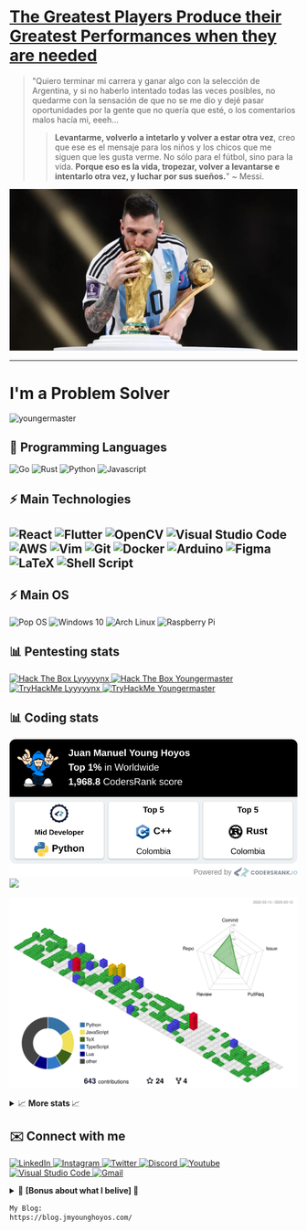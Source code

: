 <h1>
  <a href="https://youtu.be/N-bGWFZVc4U">
    The Greatest Players Produce their Greatest Performances when they are needed
  </a> 
</h1>

> "Quiero terminar mi carrera y ganar algo con la selección de Argentina, y si no haberlo intentado todas las veces posibles, no quedarme con la sensación de que no se me dio y dejé pasar oportunidades por la gente que no quería que esté, o los comentarios malos hacía mi, eeeh...
>> **Levantarme, volverlo a intetarlo y volver a estar otra vez**, creo que ese es el mensaje para los niños y los chicos que me siguen que les gusta verme. No sólo para el fútbol, sino para la vida. **Porque eso es la vida, tropezar, volver a levantarse e intentarlo otra vez, y luchar por sus sueños.**"
~ Messi.


<p align="center">
  <img width="600px" src="images/messi-kissing-worldcup.jpg" />
</p>
<hr />

<h1>I'm a Problem Solver</h1>
<img src="https://komarev.com/ghpvc/?username=youngermaster&label=Profile views&color=blue&style=plastic"
  alt="youngermaster" />

<h2>🌟 Programming Languages</h2>
<p>
  <img alt="Go"
    src="https://img.shields.io/badge/go-%2300ADD8.svg?&style=for-the-badge&logo=go&logoColor=white"/>
  <img alt="Rust"
      src="https://img.shields.io/badge/rust-%23000000.svg?&style=for-the-badge&logo=rust&logoColor=white" />
  <img alt="Python"
  src="https://img.shields.io/badge/python%20-%2314354C.svg?&style=for-the-badge&logo=python&logoColor=white" />
  <img alt="Javascript"
  src="https://img.shields.io/badge/javascript-%23f1c232.svg?&style=for-the-badge&logo=javascript&logoColor=white" />
</p>

<h2>⚡ Main Technologies<h2>
<p>
  <img alt="React" src="https://img.shields.io/badge/react%20-%2320232a.svg?&style=for-the-badge&logo=react&logoColor=%2361DAFB" />
  <img alt="Flutter"
  src="https://img.shields.io/badge/Flutter%20-%2302569B.svg?&style=for-the-badge&logo=Flutter&logoColor=white" />
  <img alt="OpenCV"
    src="https://img.shields.io/badge/opencv%20-%23white.svg?&style=for-the-badge&logo=opencv&logoColor=white" />
  <img alt="Visual Studio Code"
    src="https://img.shields.io/badge/Visual%20Studio%20Code-0078d7.svg?&style=for-the-badge&logo=visual-studio-code&logoColor=white" />
  <img alt="AWS"
    src="https://img.shields.io/badge/AWS%20-%23FF9900.svg?&style=for-the-badge&logo=amazon-aws&logoColor=white" />
  <img alt="Vim"
    src="https://img.shields.io/badge/VIM%20-%2311AB00.svg?&style=for-the-badge&logo=vim&logoColor=white" />
  <img alt="Git"
    src="https://img.shields.io/badge/git%20-%23F05033.svg?&style=for-the-badge&logo=git&logoColor=white" />
  <img alt="Docker"
    src="https://img.shields.io/badge/docker%20-%230db7ed.svg?&style=for-the-badge&logo=docker&logoColor=white" />
  <img alt="Arduino"
    src="https://img.shields.io/badge/-Arduino-00979D?style=for-the-badge&logo=Arduino&logoColor=white" />
  <img alt="Figma"
    src="https://img.shields.io/badge/figma%20-%23F24E1E.svg?&style=for-the-badge&logo=figma&logoColor=white" />
  <img alt="LaTeX"
    src="https://img.shields.io/badge/latex%20-%23008080.svg?&style=for-the-badge&logo=latex&logoColor=white" />
  <img alt="Shell Script"
    src="https://img.shields.io/badge/shell_script%20-%23121011.svg?&style=for-the-badge&logo=gnu-bash&logoColor=white" />
</p>

<h2>⚡ Main OS</h2>

<p>
  <img alt="Pop OS"
    src="https://img.shields.io/badge/Ubuntu-E95420?style=for-the-badge&logo=ubuntu&logoColor=white"/>
  <img alt="Windows 10"
    src="https://img.shields.io/badge/Windows-0078D6?style=for-the-badge&logo=windows&logoColor=white"/>
  <img alt="Arch Linux" src="https://img.shields.io/badge/Arch-E95420?style=for-the-badge&logo=archlinux&logoColor=white&color=blue"/>
  <img alt="Raspberry Pi"
    src="https://img.shields.io/badge/-Raspberry%20Pi-C51A4A?style=for-the-badge&logo=Raspberry-Pi" />
</p>

<h2>📊 Pentesting stats</h2>
<div>
  <a href="https://app.hackthebox.com/profile/1146422">
            <img src="http://www.hackthebox.eu/badge/image/1146422" height=57 alt="Hack The Box Lyyyyynx">
  </a>
  <a href="https://app.hackthebox.com/profile/643960">
        <img src="http://www.hackthebox.eu/badge/image/643960" height=57 alt="Hack The Box Youngermaster">
  </a>
</div>

<div>
    <a href="https://tryhackme.com/p/Lyyyyynx">
      <img src="https://tryhackme-badges.s3.amazonaws.com/Lyyyyynx.png" alt="TryHackMe Lyyyyynx">
    </a>
     <a href="https://tryhackme.com/p/Youngermaster">
      <img src="https://tryhackme-badges.s3.amazonaws.com/Youngermaster.png" alt="TryHackMe Youngermaster">
    </a>
</div>


<h2>📊 Coding stats</h2>

<p> 
  <a href="https://profile.codersrank.io/user/youngermaster">
      <img src="images/codersrank-metrics.png">
  </a>
  <a href="https://profile.codersrank.io/user/youngermaster">
      <img src="https://cr-skills-chart-widget.azurewebsites.net/api/api?username=youngermaster">
  </a>

![](./profile-3d-contrib/profile-gitblock.svg)

<details>

  <summary>📈 <strong> More stats </strong> 📈</summary>

  <p>
    <a href="https://github.com/youngermaster">
      <img
        src="https://github-profile-summary-cards.vercel.app/api/cards/most-commit-language?username=youngermaster&theme=nord_bright"
        alt="Youngermaster's github stats" />
    </a>
    <a href="https://github.com/youngermaster">
      <img alt="Youngermaster's github language stats"
        src="https://github-readme-stats.vercel.app/api/top-langs/?username=youngermaster&langs_count=10&layout=compact" />
    </a>
    <a href="https://github.com/youngermaster">
      <img
        src="https://github-readme-stats.anuraghazra1.vercel.app/api?username=youngermaster&show_icons=true&line_height=27"
        alt="Youngermaster's github stats" />
    </a>
    <a href="https://github.com/youngermaster">
      <img src="https://github-readme-streak-stats.herokuapp.com/?user=youngermaster"
        alt="Youngermaster's github stats" />
    </a>
    <a href="https://github.com/youngermaster">
      <img alt="Youngermaster's GitHub language stats"
        src="https://metrics.lecoq.io/Youngermaster?template=classic&isocalendar=1&languages=1&activity=1&achievements=1&repositories=1&lines=1&repositories=100&repositories.batch=100&repositories.forks=false&repositories.affiliations=owner&isocalendar.duration=full-year&languages.limit=8&languages.sections=most-used&languages.colors=github&languages.threshold=0%25&languages.indepth=false&languages.recent.load=300&languages.recent.days=14&activity.limit=5&activity.load=300&activity.days=14&activity.filter=all&activity.visibility=all&activity.timestamps=false&achievements.threshold=C&achievements.secrets=true"/>
    </a>
  </p>
</details>
</p>


<h2>✉️️ Connect with me</h2>
<p>
  <a href="https://www.linkedin.com/in/juan-manuel-young-hoyos/">
    <img alt="LinkedIn"
      src="https://img.shields.io/badge/linkedin%20-%230077B5.svg?&style=for-the-badge&logo=linkedin&logoColor=white" />
  </a>
  <a href="https://www.instagram.com/jmyounghoyos/">
    <img alt="Instagram"
      src="https://img.shields.io/badge/jmyounghoyos%20-%23E4405F.svg?&style=for-the-badge&logo=Instagram&logoColor=white" />
  </a>
  <a href="https://twitter.com/jmyounghoyos">
    <img alt="Twitter"
      src="https://img.shields.io/badge/jmyounghoyos%20-%231DA1F2.svg?&style=for-the-badge&logo=Twitter&logoColor=white" />
  </a>
  <a href="https://discord.bio/p/youngermaster">
    <img alt="Discord"
      src="https://img.shields.io/badge/Youngermaster%20-%237289DA.svg?&style=for-the-badge&logo=discord&logoColor=white" />
  </a>
  <a href="https://www.youtube.com/channel/UCyuYHymUH4Adj2YytTdtD4g/videos">
    <img alt="Youtube"
      src="https://img.shields.io/badge/JuanManuelYoungHoyos%20-%23FF0000.svg?&style=for-the-badge&logo=YouTube&logoColor=white" />
  </a>
  <a href="https://gist.github.com/Youngermaster/d062cf824d5007105aa2ea32d6e988e2">
    <img alt="Visual Studio Code"
      src="https://img.shields.io/badge/Visual%20Studio%20Code-0078d7.svg?&style=for-the-badge&logo=visual-studio-code&logoColor=white" />
  </a> <a href="mailto:juanmanuel12.13jmyh81@gmail.com">
    <img alt="Gmail" src="https://img.shields.io/badge/Gmail-D14836?style=for-the-badge&logo=gmail&logoColor=white" />
  </a>
</p>

<details>

  <summary>🎁 <strong> [Bonus about what I belive] </strong> 🎁</summary>

  <p>
    <a href="https://youtu.be/XzjtV8ZFvQw?t=1246">
      <img alt="NotHotDog" src="images/" />
    </a>
  </p>

</details>

```
My Blog:
https://blog.jmyounghoyos.com/
```
